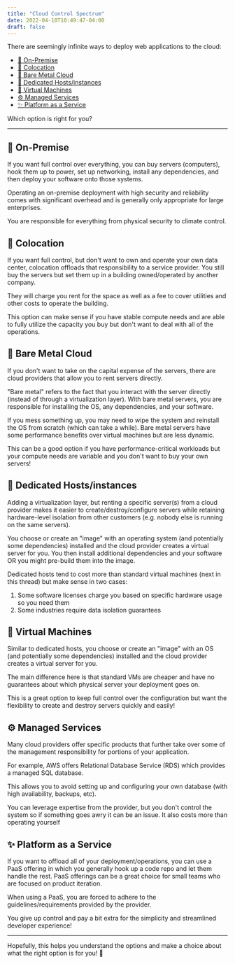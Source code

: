 ```yaml
---
title: "Cloud Control Spectrum"
date: 2022-04-10T10:49:47-04:00
draft: false
---
```


There are seemingly infinite ways to deploy web applications to the cloud:
- [🏢 On-Premise](#-on-premise)
- [🤝 Colocation](#-colocation)
- [🤘 Bare Metal Cloud](#-bare-metal-cloud)
- [📜 Dedicated Hosts/instances](#-dedicated-hostsinstances)
- [🤖 Virtual Machines](#-virtual-machines)
- [⚙️ Managed Services](#️-managed-services)
- [✨ Platform as a Service](#-platform-as-a-service)

Which option is right for you?

---

## 🏢 On-Premise

If you want full control over everything, you can buy servers (computers), hook them up to power, set up networking, install any dependencies, and then deploy your software onto those systems.

Operating an on-premise deployment with high security and reliability comes with significant overhead and is generally only appropriate for large enterprises.

You are responsible for everything from physical security to climate control.

## 🤝 Colocation

If you want full control, but don't want to own and operate your own data center, colocation offloads that responsibility to a service provider. You still buy the servers but set them up in a building owned/operated by another company.

They will charge you rent for the space as well as a fee to cover utilities and other costs to operate the building.

This option can make sense if you have stable compute needs and are able to fully utilize the capacity you buy but don't want to deal with all of the operations.

## 🤘 Bare Metal Cloud
If you don't want to take on the capital expense of the servers, there are cloud providers that allow you to rent servers directly.

"Bare metal" refers to the fact that you interact with the server directly (instead of through a virtualization layer).
With bare metal servers, you are responsible for installing the OS, any dependencies, and your software.

If you mess something up, you may need to wipe the system and reinstall the OS from scratch (which can take a while). Bare metal servers have some performance benefits over virtual machines but are less dynamic.

This can be a good option if you have performance-critical workloads but your compute needs are variable and you don't want to buy your own servers!

## 📜 Dedicated Hosts/instances
Adding a virtualization layer, but renting a specific server(s) from a cloud provider makes it easier to create/destroy/configure  servers while retaining hardware-level isolation from other customers (e.g. nobody else is running on the same servers).

You choose or create an "image" with an operating system (and potentially some dependencies) installed and the cloud provider creates a virtual server for you.
You then install additional dependencies and your software OR you might pre-build them into the image.

Dedicated hosts tend to cost more than standard virtual machines (next in this thread) but make sense in two cases:

  1. Some software licenses charge you based on specific hardware usage so you need them
  2. Some industries require data isolation guarantees

## 🤖 Virtual Machines
Similar to dedicated hosts, you choose or create an "image" with an OS (and potentially some dependencies) installed and the cloud provider creates a virtual server for you.

The main difference here is that standard VMs are cheaper and have no guarantees about which physical server your deployment goes on.

This is a great option to keep full control over the configuration but want the flexibility to create and destroy servers quickly and easily!

## ⚙️ Managed Services

Many cloud providers offer specific products that further take over some of the management responsibility for portions of your application.

For example, AWS offers Relational Database Service (RDS) which provides a managed SQL database.

This allows you to avoid setting up and configuring your own database (with high availability, backups, etc).

You can leverage expertise from the provider, but you don't control the system so if something goes awry it can be an issue. It also costs more than operating yourself

## ✨ Platform as a Service
If you want to offload all of your deployment/operations, you can use a PaaS offering in which you generally hook up a code repo and let them handle the rest.
PaaS offerings can be a great choice for small teams who are focused on product iteration.

When using a PaaS, you are forced to adhere to the guidelines/requirements provided by the provider.

You give up control and pay a bit extra for the simplicity and streamlined developer experience!

---

Hopefully, this helps you understand the options and make a choice about what the right option is for you! 🎉
